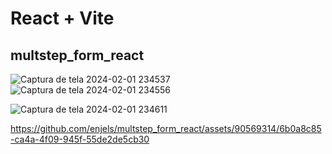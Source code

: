 # React + Vite

## multstep_form_react

![Captura de tela 2024-02-01 234537](https://github.com/enjels/multstep_form_react/assets/90569314/f4396efa-24f7-405b-bd8d-3047bb0e0dae) ![Captura de tela 2024-02-01 234556](https://github.com/enjels/multstep_form_react/assets/90569314/f33a0cb0-aeab-408c-a627-a7e4a757c226)

![Captura de tela 2024-02-01 234611](https://github.com/enjels/multstep_form_react/assets/90569314/7c50cf4c-84e1-4dd8-a2c1-9aeb9073b716)


https://github.com/enjels/multstep_form_react/assets/90569314/6b0a8c85-ca4a-4f09-945f-55de2de5cb30


